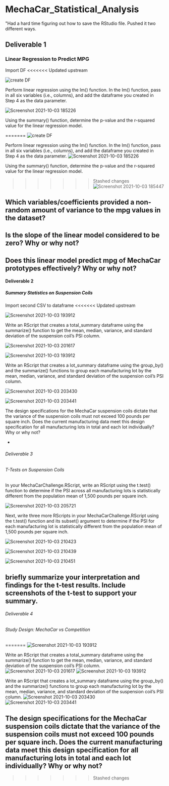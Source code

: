 # MechaCar_Statistical_Analysis
"Had a hard time figuring out how to save the RStudio file. Pushed it two different ways.

## Deliverable 1
### Linear Regression to Predict MPG
Import DF
<<<<<<< Updated upstream

![create DF](https://user-images.githubusercontent.com/85597990/135775949-d8e23167-b4ae-4481-b1d1-cf69c32a1100.png)

Perform linear regression using the lm() function. In the lm() function, pass in all six variables (i.e., columns), and add the dataframe you created in Step 4 as the data parameter.

![Screenshot 2021-10-03 185226](https://user-images.githubusercontent.com/85597990/135777663-7a2c9b2c-dc74-40f1-a36f-97542eb58ce1.png)

Using the summary() function, determine the p-value and the r-squared value for the linear regression model.

=======
![create DF](https://user-images.githubusercontent.com/85597990/135775949-d8e23167-b4ae-4481-b1d1-cf69c32a1100.png)

Perform linear regression using the lm() function. In the lm() function, pass in all six variables (i.e., columns), and add the dataframe you created in Step 4 as the data parameter.
![Screenshot 2021-10-03 185226](https://user-images.githubusercontent.com/85597990/135777663-7a2c9b2c-dc74-40f1-a36f-97542eb58ce1.png)

Using the summary() function, determine the p-value and the r-squared value for the linear regression model.
>>>>>>> Stashed changes
![Screenshot 2021-10-03 185447](https://user-images.githubusercontent.com/85597990/135777719-58070ec3-0ca9-486c-a86e-f8b22508c9a2.png)

Which variables/coefficients provided a non-random amount of variance to the mpg values in the dataset?
- 
Is the slope of the linear model considered to be zero? Why or why not?
-
Does this linear model predict mpg of MechaCar prototypes effectively? Why or why not?
-

#### Deliverable 2
##### Summary Statistics on Suspension Coils
Import second CSV to dataframe
<<<<<<< Updated upstream

![Screenshot 2021-10-03 193912](https://user-images.githubusercontent.com/85597990/135779181-c74b05e0-001c-4fd4-bdae-b8c82e3fec33.png)

Write an RScript that creates a total_summary dataframe using the summarize() function to get the mean, median, variance, and standard deviation of the suspension coil’s PSI column.

![Screenshot 2021-10-03 201617](https://user-images.githubusercontent.com/85597990/135780589-427df1e0-9f27-4e7f-92a7-687db5052aca.png)

![Screenshot 2021-10-03 193912](https://user-images.githubusercontent.com/85597990/135780593-2f9b6914-d43d-48e8-8239-560474421193.png)

Write an RScript that creates a lot_summary dataframe using the group_by() and the summarize() functions to group each manufacturing lot by the mean, median, variance, and standard deviation of the suspension coil’s PSI column.

![Screenshot 2021-10-03 203430](https://user-images.githubusercontent.com/85597990/135781506-7314252b-5b47-434b-a713-290d1ba9168c.png)

![Screenshot 2021-10-03 203441](https://user-images.githubusercontent.com/85597990/135781511-2d2f392c-35f3-44b7-a42c-561e872075fc.png)

The design specifications for the MechaCar suspension coils dictate that the variance of the suspension coils must not exceed 100 pounds per square inch. Does the current manufacturing data meet this design specification for all manufacturing lots in total and each lot individually? Why or why not?

-

###### Deliverable 3
###### T-Tests on Suspension Coils
In your MechaCarChallenge.RScript, write an RScript using the t.test() function to determine if the PSI across all manufacturing lots is statistically different from the population mean of 1,500 pounds per square inch.

![Screenshot 2021-10-03 205721](https://user-images.githubusercontent.com/85597990/135782916-3dec75dc-4379-41d1-8bf2-3929c2e16931.png)

Next, write three more RScripts in your MechaCarChallenge.RScript using the t.test() function and its subset() argument to determine if the PSI for each manufacturing lot is statistically different from the population mean of 1,500 pounds per square inch.

![Screenshot 2021-10-03 210423](https://user-images.githubusercontent.com/85597990/135783317-99fac51a-2ab7-4344-b71b-18ee21e99a2e.png)

![Screenshot 2021-10-03 210439](https://user-images.githubusercontent.com/85597990/135783329-25aa39f4-afb4-4b19-8842-ab920ae5ec7e.png)

![Screenshot 2021-10-03 210451](https://user-images.githubusercontent.com/85597990/135783339-2921fadb-b4bd-41eb-978e-7db2d953a4d9.png)

briefly summarize your interpretation and findings for the t-test results. Include screenshots of the t-test to support your summary.
-

###### Deliverable 4
###### Study Design: MechaCar vs Competition


=======
![Screenshot 2021-10-03 193912](https://user-images.githubusercontent.com/85597990/135779181-c74b05e0-001c-4fd4-bdae-b8c82e3fec33.png)

Write an RScript that creates a total_summary dataframe using the summarize() function to get the mean, median, variance, and standard deviation of the suspension coil’s PSI column.
![Screenshot 2021-10-03 201617](https://user-images.githubusercontent.com/85597990/135780589-427df1e0-9f27-4e7f-92a7-687db5052aca.png)
![Screenshot 2021-10-03 193912](https://user-images.githubusercontent.com/85597990/135780593-2f9b6914-d43d-48e8-8239-560474421193.png)

Write an RScript that creates a lot_summary dataframe using the group_by() and the summarize() functions to group each manufacturing lot by the mean, median, variance, and standard deviation of the suspension coil’s PSI column.
![Screenshot 2021-10-03 203430](https://user-images.githubusercontent.com/85597990/135781506-7314252b-5b47-434b-a713-290d1ba9168c.png)
![Screenshot 2021-10-03 203441](https://user-images.githubusercontent.com/85597990/135781511-2d2f392c-35f3-44b7-a42c-561e872075fc.png)

The design specifications for the MechaCar suspension coils dictate that the variance of the suspension coils must not exceed 100 pounds per square inch. Does the current manufacturing data meet this design specification for all manufacturing lots in total and each lot individually? Why or why not?
-
>>>>>>> Stashed changes
